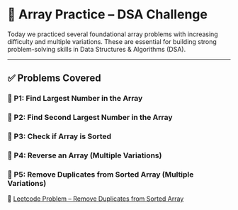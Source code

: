 # 🧠 Array Practice – DSA Challenge

Today we practiced several foundational array problems with increasing difficulty and multiple variations. 
These are essential for building strong problem-solving skills in Data Structures & Algorithms (DSA).

---

## ✅ Problems Covered

### 📌 P1: Find Largest Number in the Array

### 📌 P2: Find Second Largest Number in the Array

### 📌 P3: Check if Array is Sorted

### 📌 P4: Reverse an Array (Multiple Variations)

### 📌 P5: Remove Duplicates from Sorted Array (Multiple Variations)

🔗 [Leetcode Problem – Remove Duplicates from Sorted Array](https://leetcode.com/problems/remove-duplicates-from-sorted-array/description/)
